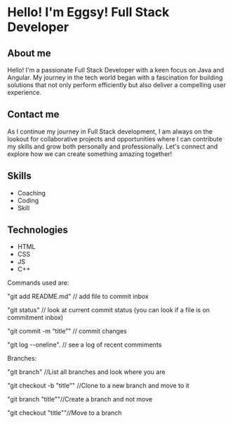 # Hello! I'm Eggsy! Full Stack Developer

## About me
Hello! I'm a passionate Full Stack Developer with a keen focus on Java and Angular. My journey in the tech world began with a fascination for building solutions that not only perform efficiently but also deliver a compelling user experience.

## Contact me
As I continue my journey in Full Stack development, I am always on the lookout for collaborative projects and opportunities where I can contribute my skills and grow both personally and professionally. Let's connect and explore how we can create something amazing together!

## Skills

- Coaching
- Coding
- Skill

## Technologies

- HTML
- CSS
- JS
- C++


Commands used are:

"git add README.md"  // add file to commit inbox

"git status" // look at current commit status (you can look if a file is on commitment inbox)

"git commit -m “title”" // commit changes

"git log --oneline". // see a log of recent commiments

Branches:

"git branch" //List all branches and look where you are

"git checkout -b "title"" //Clone to a new branch and move to it

"git branch "title""//Create a branch and not move

"git checkout "title""//Move to a branch

